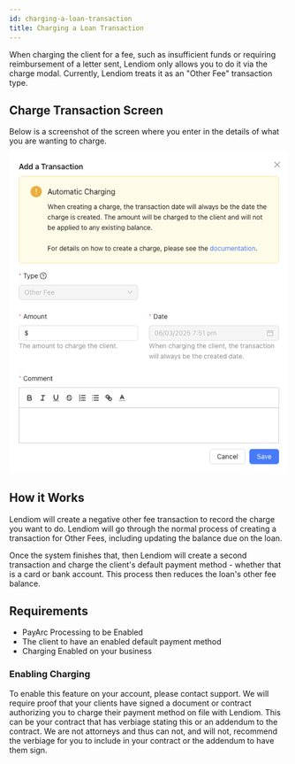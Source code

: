 ```yaml
---
id: charging-a-loan-transaction
title: Charging a Loan Transaction
---
```


When charging the client for a fee, such as insufficient funds or requiring reimbursement of a letter sent, Lendiom only allows you to do it via the charge modal. Currently, Lendiom treats it as an "Other Fee" transaction type.

## Charge Transaction Screen

Below is a screenshot of the screen where you enter in the details of what you are wanting to charge.

![img](../../../static/img/docs/app/guides/charging-a-loan-transaction/charge-transaction-modal.png)

## How it Works

Lendiom will create a negative other fee transaction to record the charge you want to do. Lendiom will go through the normal process of creating a transaction for Other Fees, including updating the balance due on the loan.

Once the system finishes that, then Lendiom will create a second transaction and charge the client's default payment method - whether that is a card or bank account. This process then reduces the loan's other fee balance.

## Requirements

- PayArc Processing to be Enabled
- The client to have an enabled default payment method
- Charging Enabled on your business

### Enabling Charging

To enable this feature on your account, please contact support. We will require proof that your clients have signed a document or contract authorizing you to charge their payment method on file with Lendiom. This can be your contract that has verbiage stating this or an addendum to the contract. We are not attorneys and thus can not, and will not, recommend the verbiage for you to include in your contract or the addendum to have them sign.
